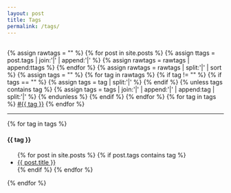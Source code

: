 ```yaml
---
layout: post
title: Tags
permalink: /tags/
---
```

<br>
{% assign rawtags = "" %}
{% for post in site.posts %}
{% assign ttags = post.tags | join:'|' | append:'|' %}
{% assign rawtags = rawtags | append:ttags %}
{% endfor %}
{% assign rawtags = rawtags | split:'|' | sort %}
{% assign tags = "" %}
{% for tag in rawtags %}
{% if tag != "" %}
{% if tags == "" %}
{% assign tags = tag | split:'|' %}
{% endif %}
{% unless tags contains tag %}
{% assign tags = tags | join:'|' | append:'|' | append:tag | split:'|' %}
{% endunless %}
{% endif %}
{% endfor %}
{% for tag in tags %}
<a class="label" href="#{{ tag | slugify }}" >#{{ tag }}</a>
{% endfor %}
<hr class="divider">

{% for tag in tags %}
<h4 id="{{ tag | slugify }}">{{ tag }}</h4>
<ul>
  {% for post in site.posts %}
  {% if post.tags contains tag %}
  <li>
      <a href="{{ post.url | prepend: site.baseurl }}">
        {{ post.title }}
      </a>
  </li>
  {% endif %}
  {% endfor %}
</ul>
{% endfor %}
